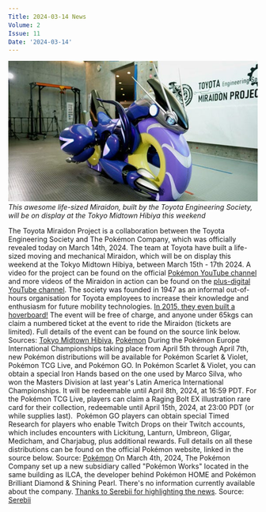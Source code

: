 ```yaml
---
Title: 2024-03-14 News
Volume: 2
Issue: 11
Date: '2024-03-14'
---
```


[![This awesome life-sized Miraidon, built by the Toyota Engineering Society, will be on display at the Tokyo Midtown Hibiya this weekend](/web/images/this-awesome-life-sized-miraidon-built-by-the-toyota-engineering-society-will-be-on-display-at-the-t.jpeg)](/web/images/this-awesome-life-sized-miraidon-built-by-the-toyota-engineering-society-will-be-on-display-at-the-t.jpeg)*This awesome life-sized Miraidon, built by the Toyota Engineering Society, will be on display at the Tokyo Midtown Hibiya this weekend*

The Toyota Miraidon Project is a collaboration between the Toyota Engineering Society and The Pokémon Company, which was officially revealed today on March 14th, 2024. The team at Toyota have built a life-sized moving and mechanical Miraidon, which will be on display this weekend at the Tokyo Midtown Hibiya, between March 15th - 17th 2024. A video for the project can be found on the official [Pokémon YouTube channel](https://www.youtube.com/watch?v=PF8PLRH_SGc) and more videos of the Miraidon in action can be found on the [plus-digital YouTube channel](https://www.youtube.com/@plus-digital/featured).
The society was founded in 1947 as an informal out-of-hours organisation for Toyota employees to increase their knowledge and enthusiasm for future mobility technologies. [In 2015, they even built a hoverboard!](https://designmadeinjapan.com/magazine/lexus-hoverboard-back-to-the-future/)
The event will be free of charge, and anyone under 65kgs can claim a numbered ticket at the event to ride the Miraidon (tickets are limited). Full details of the event can be found on the source link below.
Sources: [Tokyo Midtown Hibiya](https://www.hibiya.tokyo-midtown.com/jp/event/6551/), [Pokémon](https://twitter.com/pokemon_cojp/status/1768094778984477122?t=48efgWTajuZQf2G-4VWZ1A)
During the Pokémon Europe International Championships taking place from April 5th through April 7th, new Pokémon distributions will be available for Pokémon Scarlet & Violet, Pokémon TCG Live, and Pokémon GO. In Pokémon Scarlet & Violet, you can obtain a special Iron Hands based on the one used by Marco Silva, who won the Masters Division at last year's Latin America International Championships. It will be redeemable until April 8th, 2024, at 16:59 PDT. For the Pokémon TCG Live, players can claim a Raging Bolt EX illustration rare card for their collection, redeemable until April 15th, 2024, at 23:00 PDT (or while supplies last). 
Pokémon GO players can obtain special Timed Research for players who enable Twitch Drops on their Twitch accounts, which includes encounters with Lickitung, Lanturn, Umbreon, Gligar, Medicham, and Charjabug, plus additional rewards. Full details on all these distributions can be found on the official Pokémon website, linked in the source below.
Source: [Pokémon](https://www.pokemon.com/us/pokemon-news/get-a-pokemon-during-the-2024-pokemon-europe-international-championships-stream)
On March 4th, 2024, The Pokémon Company set up a new subsidiary called "Pokémon Works" located in the same building as ILCA, the developer behind Pokémon HOME and Pokémon Brilliant Diamond & Shining Pearl. There's no information currently available about the company. [Thanks to Serebii for highlighting the news](https://twitter.com/JoeMerrick/status/1767241453200171456).
Source: [Serebii](https://www.serebii.net/pokemon/companies/pokemonworks.shtml)